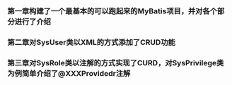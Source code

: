 ### 第一章构建了一个最基本的可以跑起来的MyBatis项目，并对各个部分进行了介绍
### 第二章对SysUser类以XML的方式添加了CRUD功能
### 第三章对SysRole类以注解的方式实现了CURD，对SysPrivilege类为例简单介绍了@XXXProvidedr注解
